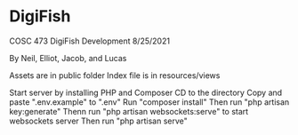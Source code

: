 # DigiFish
COSC 473 DigiFish Development
8/25/2021

By Neil, Elliot, Jacob, and Lucas

Assets are in public folder
Index file is in resources/views

Start server by installing PHP and Composer
CD to the directory
Copy and paste ".env.example" to ".env"
Run "composer install"
Then run "php artisan key:generate"
Thenn run "php artisan websockets:serve" to start websockets server
Then run "php artisan serve"